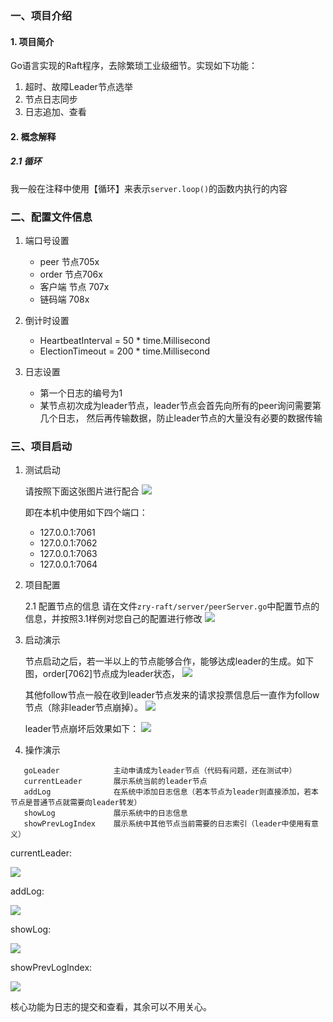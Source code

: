 ### 一、项目介绍
#### 1. 项目简介
Go语言实现的Raft程序，去除繁琐工业级细节。实现如下功能：

1. 超时、故障Leader节点选举
2. 节点日志同步
3. 日志追加、查看


#### 2. 概念解释

##### 2.1 循环
   我一般在注释中使用【循环】来表示`server.loop()`的函数内执行的内容

### 二、配置文件信息
1. 端口号设置
   + peer 节点705x
   + order 节点706x
   + 客户端 节点 707x
   + 链码端 708x
   
2. 倒计时设置
   + HeartbeatInterval = 50 * time.Millisecond
   + ElectionTimeout   = 200 * time.Millisecond
   
3. 日志设置
   + 第一个日志的编号为1
   + 某节点初次成为leader节点，leader节点会首先向所有的peer询问需要第几个日志，
     然后再传输数据，防止leader节点的大量没有必要的数据传输
   

### 三、项目启动
1. 测试启动
   
   请按照下面这张图片进行配合
   ![](https://zhangruiyuan.oss-cn-hangzhou.aliyuncs.com/picGo/images/20210219005416.png)
   
   即在本机中使用如下四个端口：
   + 127.0.0.1:7061
   + 127.0.0.1:7062
   + 127.0.0.1:7063
   + 127.0.0.1:7064
   
2. 项目配置
   
   2.1 配置节点的信息
      请在文件`zry-raft/server/peerServer.go`中配置节点的信息，并按照3.1样例对您自己的配置进行修改
   ![](https://zhangruiyuan.oss-cn-hangzhou.aliyuncs.com/picGo/images/20210219010120.png)
   

3. 启动演示
   
   节点启动之后，若一半以上的节点能够合作，能够达成leader的生成。如下图，order[7062]节点成为leader状态，
   ![](https://zhangruiyuan.oss-cn-hangzhou.aliyuncs.com/picGo/images/20210219010451.png)
   
   其他follow节点一般在收到leader节点发来的请求投票信息后一直作为follow节点（除非leader节点崩掉）。
   ![](https://zhangruiyuan.oss-cn-hangzhou.aliyuncs.com/picGo/images/20210219010658.png)
   
   leader节点崩坏后效果如下：
   ![](https://zhangruiyuan.oss-cn-hangzhou.aliyuncs.com/picGo/images/20210219010843.png)
   
   
4. 操作演示
   
```shell
   goLeader            主动申请成为leader节点（代码有问题，还在测试中）
   currentLeader       展示系统当前的leader节点
   addLog              在系统中添加日志信息（若本节点为leader则直接添加，若本节点是普通节点就需要向leader转发）
   showLog             展示系统中的日志信息
   showPrevLogIndex    展示系统中其他节点当前需要的日志索引（leader中使用有意义）
```

currentLeader:

![](https://zhangruiyuan.oss-cn-hangzhou.aliyuncs.com/picGo/images/20210219011836.png)

addLog:

![](https://zhangruiyuan.oss-cn-hangzhou.aliyuncs.com/picGo/images/20210219011901.png)

showLog:

![](https://zhangruiyuan.oss-cn-hangzhou.aliyuncs.com/picGo/images/20210219011946.png)

showPrevLogIndex:

![](https://zhangruiyuan.oss-cn-hangzhou.aliyuncs.com/picGo/images/20210219012104.png)

核心功能为日志的提交和查看，其余可以不用关心。
